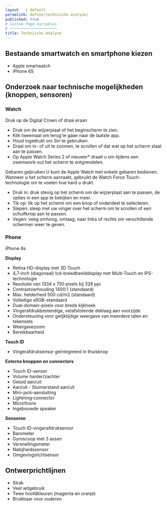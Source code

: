 ```yaml
---
layout   : default
permalink: define/technische-analyse/
published: true
# Custom Page Variables
# ─────────────────────
title: Technische Analyse
---
```

## Bestaande smartwatch en smartphone kiezen

- Apple smartwatch
- iPhone 6S

## Onderzoek naar technische mogelijkheden (knoppen, sensoren)

### Watch

Druk op de Digital Crown of draai eraan
* Druk om de wijzerplaat of het beginscherm te zien. 
* Klik tweemaal om terug te gaan naar de laatste app. 
* Houd ingedrukt om Siri te gebruiken. 
* Draai om in- of uit te zoomen, te scrollen of dat wat op het scherm staat aan te passen.
* Op Apple Watch Series 2 of nieuwer* draait u om tijdens een zwemwork-out het scherm te ontgrendelen. 

Gebaren gebruiken
U kunt de Apple Watch met enkele gebaren bedienen. Wanneer u het scherm aanraakt, gebruikt de Watch Force Touch-technologie om te voelen hoe hard u drukt. 

- Druk in: druk stevig op het scherm om de wijzerplaat aan te passen, de opties in een app te bekijken en meer. 
- Tik op: tik op het scherm om een knop of onderdeel te selecteren.
- Slepen: sleep met uw vinger over het scherm om te scrollen of een schuifknop aan te passen.
- Vegen: veeg omhoog, omlaag, naar links of rechts om verschillende schermen weer te geven.

### Phone
iPhone 6s

**Display**
* Retina HD-display met 3D Touch
* 4,7‑inch (diagonaal) lcd-breedbeeld­display met Multi‑Touch en IPS-technologie
* Resolutie van 1334 x 750 pixels bij 326 ppi
* Contrast­verhouding 1400:1 (standaard)
* Max. helderheid 500 cd/m2 (standaard)
* Volledige sRGB-standaard
* Dual-domain-pixels voor brede kijkhoek
* Vingerafdrukbestendige, vetafstotende deklaag aan voorzijde
* Ondersteuning voor gelijktijdige weergave van meerdere talen en tekensets
* Weergavezoom
* Bereikbaarheid

**Touch ID**
* Vingerafdruksensor geïntegreerd in thuisknop

**Externe knoppen en connectors**
* Touch ID-sensor
* Volume harder/zachter
* Geluid aan/uit
* Aan/uit - Sluimerstand aan/uit
* Mini-jack-aansluiting
* Lightning‑connector
* Microfoons
* Ingebouwde speaker

**Sensoren**
* Touch ID-vingerafdruksensor
* Barometer
* Gyroscoop met 3 assen
* Versnellingsmeter
* Nabijheidssensor
* Omgevingslichtsensor

## Ontwerprichtlijnen
- Strak
- Veel witgebruik
- Twee hoofdkleuren (magenta en oranje)
- Bruikbaar voor ouderen
